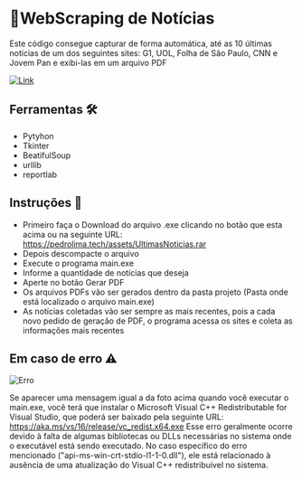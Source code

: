 # 📰WebScraping de Notícias

Este código consegue capturar de forma automática, até as 10 últimas notícias de um dos seguintes sites: G1, UOL, Folha de São Paulo, CNN e Jovem Pan e exibi-las em um arquivo PDF

[![Link](https://img.shields.io/badge/Clique%20Aqui%20%20para%20baixar%20%20o%20%20execut%C3%A1vel-808080?style=for-the-badge)](https://pedrolima.tech/assets/UltimasNoticias.rar)

## Ferramentas 🛠️
 - Pytyhon
 - Tkinter
 - BeatifulSoup
 - urllib
 - reportlab

## Instruções 📄
 - Primeiro faça o Download do arquivo .exe clicando no botão que esta acima ou na seguinte URL: https://pedrolima.tech/assets/UltimasNoticias.rar
 - Depois descompacte o arquivo
 - Execute o programa main.exe
 - Informe a quantidade de notícias que deseja
 - Aperte no botão Gerar PDF
 - Os arquivos PDFs vão ser gerados dentro da pasta projeto (Pasta onde está localizado o arquivo main.exe)
 - As notícias coletadas vão ser sempre as mais recentes, pois a cada novo pedido de geração de PDF, o programa acessa os sites e coleta as informações mais recentes

## Em caso de erro ⚠
![Erro](https://github.com/Pedro101520/WebScraping_de_Noticias/assets/105872928/a508c8df-4351-48ea-9690-1cdaae4fc6e7)

Se aparecer uma mensagem igual a da foto acima quando você executar o main.exe, você terá que instalar o Microsoft Visual C++ Redistributable for Visual Studio, que poderá ser baixado pela seguinte URL: https://aka.ms/vs/16/release/vc_redist.x64.exe
Esse erro geralmente ocorre devido à falta de algumas bibliotecas ou DLLs necessárias no sistema onde o executável está sendo executado. No caso específico do erro mencionado ("api-ms-win-crt-stdio-l1-1-0.dll"), ele está relacionado à ausência de uma atualização do Visual C++ redistribuível no sistema.
